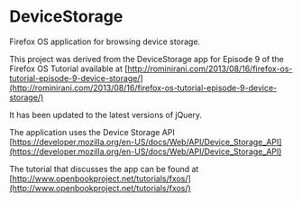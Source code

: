 DeviceStorage
=============

Firefox OS application for browsing device storage.

This project was derived from the DeviceStorage app for Episode 9 of the Firefox
OS Tutorial available at
[http://rominirani.com/2013/08/16/firefox-os-tutorial-episode-9-device-storage/](http://rominirani.com/2013/08/16/firefox-os-tutorial-episode-9-device-storage/)

It has been updated to the latest versions of jQuery.

The application uses the Device Storage API
[https://developer.mozilla.org/en-US/docs/Web/API/Device_Storage_API](https://developer.mozilla.org/en-US/docs/Web/API/Device_Storage_API)

The tutorial that discusses the app can be found at
[http://www.openbookproject.net/tutorials/fxos/](http://www.openbookproject.net/tutorials/fxos/)
